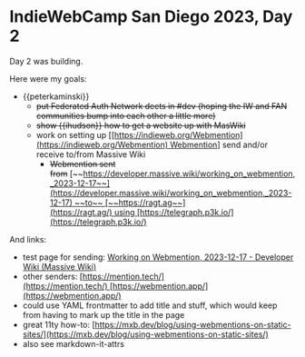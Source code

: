 # IndieWebCamp San Diego 2023, Day 2

Day 2 was building.

Here were my goals:

* {{peterkaminski}}
	* ~~put Federated Auth Network deets in #dev (hoping the IW and FAN communities bump into each other a little more)~~
	* ~~show {{ihudson}} how to get a website up with MasWiki~~
	* work on setting up [[https://indieweb.org/Webmention](https://indieweb.org/Webmention) Webmention] send and/or receive to/from Massive Wiki
		* ~~Webmention sent from~~ [~~https://developer.massive.wiki/working_on_webmention,_2023-12-17~~](https://developer.massive.wiki/working_on_webmention,_2023-12-17) ~~to~~ [~~https://ragt.ag~~](https://ragt.ag/) using [https://telegraph.p3k.io/](https://telegraph.p3k.io/)

And links:

- test page for sending: [Working on Webmention, 2023-12-17 - Developer Wiki (Massive Wiki)](https://developer.massive.wiki/working_on_webmention,_2023-12-17)
- other senders: [https://mention.tech/](https://mention.tech/) [https://webmention.app/](https://webmention.app/)
- could use YAML frontmatter to add title and stuff, which would keep from having to mark up the title in the page
- great 11ty how-to: [https://mxb.dev/blog/using-webmentions-on-static-sites/](https://mxb.dev/blog/using-webmentions-on-static-sites/)
- also see markdown-it-attrs

